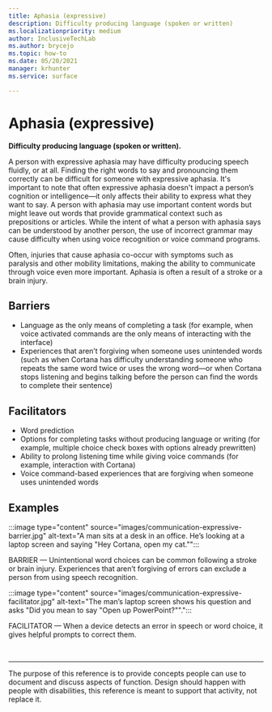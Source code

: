 ```yaml
---
title: Aphasia (expressive) 
description: Difficulty producing language (spoken or written)
ms.localizationpriority: medium
author: InclusiveTechLab
ms.author: brycejo 
ms.topic: how-to
ms.date: 05/20/2021
manager: krhunter
ms.service: surface

---
```


# Aphasia (expressive) 

**Difficulty producing language (spoken or written).**

A person with expressive aphasia may have difficulty producing speech fluidly, or at all. Finding the right words to say and pronouncing them correctly can be difficult for someone with expressive aphasia. It's important to note that often expressive aphasia doesn't impact a person’s cognition or intelligence—it only affects their ability to express what they want to say. A person with aphasia may use important content words but might leave out words that provide grammatical context such as prepositions or articles. While the intent of what a person with aphasia says can be understood by another person, the use of incorrect grammar may cause difficulty when using voice recognition or voice command programs.

Often, injuries that cause aphasia co-occur with symptoms such as paralysis and other mobility limitations, making the ability to communicate through voice even more important. Aphasia is often a result of a stroke or a brain injury.

## Barriers
* Language as the only means of completing a task (for example, when voice activated commands are the only means of interacting with the interface)​
* Experiences that aren’t forgiving when someone uses unintended words (such as when Cortana has difficulty understanding someone who repeats the same word twice or uses the wrong word—or when Cortana stops listening and begins talking before the person can find the words to complete their sentence)​ 

## Facilitators
* Word prediction​
* Options for completing tasks without producing language or writing (for example, multiple choice check boxes with options already prewritten)​
* Ability to prolong listening time while giving voice commands (for example, interaction with Cortana)​
* Voice command-based experiences that are forgiving when someone uses unintended words​

## Examples

:::image type="content" source="images/communication-expressive-barrier.jpg" alt-text="A man sits at a desk in an office. He’s looking at a laptop screen and saying &quot;Hey Cortana, open my cat.&quot;":::

BARRIER — Unintentional word choices can be common following a stroke or brain injury. Experiences that aren’t forgiving of errors can exclude a person from using speech recognition.

:::image type="content" source="images/communication-expressive-facilitator.jpg" alt-text="The man’s laptop screen shows his question and asks &quot;Did you mean to say &quot;Open up PowerPoint?&quot;&quot;.":::

FACILITATOR — When a device detects an error in speech or word choice, it gives helpful prompts to correct them. 


&nbsp;

[comment]: # (Footer statement)
___
The purpose of this reference is to provide concepts people can use to document and discuss aspects of function. Design should happen with people with disabilities, this reference is meant to support that activity, not replace it. 